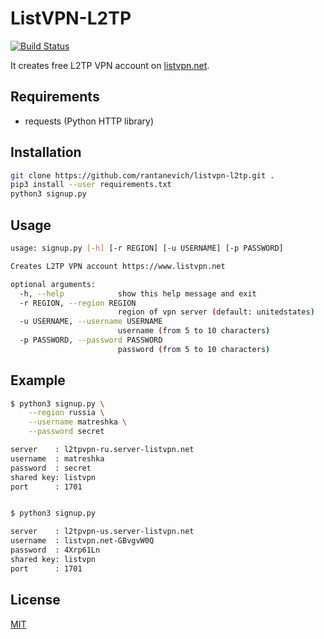 # ListVPN-L2TP
[![Build Status](https://travis-ci.org/rantanevich/listvpn-l2tp.svg?branch=main)](https://travis-ci.org/rantanevich/listvpn-l2tp)

It creates free L2TP VPN account on [listvpn.net](https://www.listvpn.net/).


## Requirements

  - requests (Python HTTP library)


## Installation

```sh
git clone https://github.com/rantanevich/listvpn-l2tp.git .
pip3 install --user requirements.txt
python3 signup.py
```


## Usage

```sh
usage: signup.py [-h] [-r REGION] [-u USERNAME] [-p PASSWORD]

Creates L2TP VPN account https://www.listvpn.net

optional arguments:
  -h, --help            show this help message and exit
  -r REGION, --region REGION
                        region of vpn server (default: unitedstates)
  -u USERNAME, --username USERNAME
                        username (from 5 to 10 characters)
  -p PASSWORD, --password PASSWORD
                        password (from 5 to 10 characters)
```


## Example

```sh
$ python3 signup.py \
    --region russia \
    --username matreshka \
    --password secret

server    : l2tpvpn-ru.server-listvpn.net
username  : matreshka
password  : secret
shared key: listvpn
port      : 1701


$ python3 signup.py

server    : l2tpvpn-us.server-listvpn.net
username  : listvpn.net-GBvgvW0Q
password  : 4Xrp61Ln
shared key: listvpn
port      : 1701
```

## License
[MIT](https://choosealicense.com/licenses/mit/)

